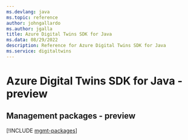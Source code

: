 ```yaml
---
ms.devlang: java
ms.topic: reference
author: johngallardo
ms.author: jgalla
title: Azure Digital Twins SDK for Java
ms.data: 08/29/2022
description: Reference for Azure Digital Twins SDK for Java
ms.service: digitaltwins
---
```

# Azure Digital Twins SDK for Java - preview

## Management packages - preview
[!INCLUDE [mgmt-packages](digital-twins-mgmt-index.md)]